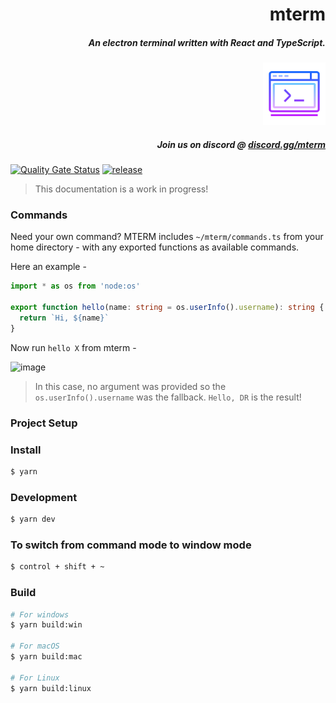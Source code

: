 
<h1 align="right">mterm</h1>
<h5 align="right">An electron terminal written with React and TypeScript.</h5>
<p align="right">
  <img alt="slate@taff" width="100px" src="resources/icon.png">
</p>
<h5 align="right">Join us on discord @ <a href=https://discord.gg/mterm">discord.gg/mterm</a></h5>

[![Quality Gate Status](https://sonarcloud.io/api/project_badges/measure?project=mterm-io_mterm&metric=alert_status)](https://sonarcloud.io/summary/new_code?id=mterm-io_mterm)
[![release](https://github.com/mterm-io/mterm/actions/workflows/release.yml/badge.svg)](https://github.com/mterm-io/mterm/actions/workflows/release.yml)

> This documentation is a work in progress!

### Commands

Need your own command? MTERM includes `~/mterm/commands.ts` from your home directory - with any exported functions as available commands.

Here an example -
```typescript
import * as os from 'node:os'

export function hello(name: string = os.userInfo().username): string {
  return `Hi, ${name}`
}
````

Now run `hello X` from mterm -

![image](https://github.com/mterm-io/mterm/assets/7341502/a042d214-e528-41bd-929c-5f3de6d994cd)

> In this case, no argument was provided so the `os.userInfo().username` was the fallback. `Hello, DR` is the result!


### Project Setup

### Install

```bash
$ yarn
```

### Development

```bash
$ yarn dev
```

### To switch from command mode to window mode

```bash
$ control + shift + ~
```

### Build

```bash
# For windows
$ yarn build:win

# For macOS
$ yarn build:mac

# For Linux
$ yarn build:linux
```

